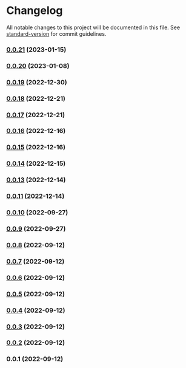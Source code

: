 # Changelog

All notable changes to this project will be documented in this file. See [standard-version](https://github.com/conventional-changelog/standard-version) for commit guidelines.

### [0.0.21](///compare/v0.0.20...v0.0.21) (2023-01-15)

### [0.0.20](///compare/v0.0.19...v0.0.20) (2023-01-08)

### [0.0.19](///compare/v0.0.18...v0.0.19) (2022-12-30)

### [0.0.18](///compare/v0.0.17...v0.0.18) (2022-12-21)

### [0.0.17](///compare/v0.0.16...v0.0.17) (2022-12-21)

### [0.0.16](///compare/v0.0.15...v0.0.16) (2022-12-16)

### [0.0.15](///compare/v0.0.14...v0.0.15) (2022-12-16)

### [0.0.14](///compare/v0.0.13...v0.0.14) (2022-12-15)

### [0.0.13](///compare/v0.0.10...v0.0.13) (2022-12-14)

### [0.0.11](///compare/v0.0.10...v0.0.11) (2022-12-14)

### [0.0.10](///compare/v0.0.9...v0.0.10) (2022-09-27)

### [0.0.9](///compare/v0.0.8...v0.0.9) (2022-09-27)

### [0.0.8](///compare/v0.0.7...v0.0.8) (2022-09-12)

### [0.0.7](///compare/v0.0.6...v0.0.7) (2022-09-12)

### [0.0.6](///compare/v0.0.5...v0.0.6) (2022-09-12)

### [0.0.5](///compare/v0.0.4...v0.0.5) (2022-09-12)

### [0.0.4](///compare/v0.0.3...v0.0.4) (2022-09-12)

### [0.0.3](///compare/v0.0.2...v0.0.3) (2022-09-12)

### [0.0.2](///compare/v0.0.1...v0.0.2) (2022-09-12)

### 0.0.1 (2022-09-12)
